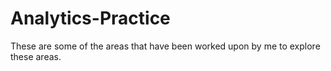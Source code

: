 # Analytics-Practice

These are some of the areas that have been worked upon by me to explore these areas.
